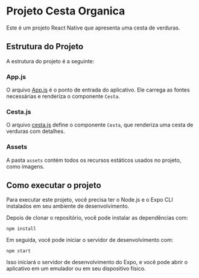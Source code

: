 # Projeto  Cesta Organica

Este é um projeto React Native que apresenta uma cesta de verduras.

## Estrutura do Projeto

A estrutura do projeto é a seguinte:



### App.js

O arquivo [App.js](App.js) é o ponto de entrada do aplicativo. Ele carrega as fontes necessárias e renderiza o componente `Cesta`.

### Cesta.js

O arquivo [cesta.js](src/screen/cesta.js) define o componente `Cesta`, que renderiza uma cesta de verduras com detalhes.

### Assets

A pasta `assets` contém todos os recursos estáticos usados no projeto, como imagens.

## Como executar o projeto

Para executar este projeto, você precisa ter o Node.js e o Expo CLI instalados em seu ambiente de desenvolvimento.

Depois de clonar o repositório, você pode instalar as dependências com:

```
npm install
````
Em seguida, você pode iniciar o servidor de desenvolvimento com:
````
npm start
````
Isso iniciará o servidor de desenvolvimento do Expo, e você pode abrir o aplicativo em um emulador ou em seu dispositivo físico.
